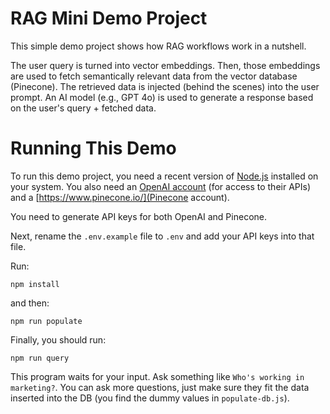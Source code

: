 # RAG Mini Demo Project

This simple demo project shows how RAG workflows work in a nutshell.

The user query is turned into vector embeddings. Then, those embeddings are used to fetch semantically relevant data from the vector database (Pinecone). The retrieved data is injected (behind the scenes) into the user prompt. An AI model (e.g., GPT 4o) is used to generate a response based on the user's query + fetched data.

# Running This Demo

To run this demo project, you need a recent version of [Node.js](nodejs.org) installed on your system. You also need an [OpenAI account](https://platform.openai.com/) (for access to their APIs) and a [https://www.pinecone.io/](Pinecone account).

You need to generate API keys for both OpenAI and Pinecone.

Next, rename the `.env.example` file to `.env` and add your API keys into that file.

Run:

```
npm install
```

and then:

```
npm run populate
```

Finally, you should run:

```
npm run query
```

This program waits for your input. Ask something like `Who's working in marketing?`. You can ask more questions, just make sure they fit the data inserted into the DB (you find the dummy values in `populate-db.js`).